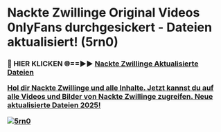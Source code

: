 # Nackte Zwillinge Original Videos 0nlyFans durchgesickert - Dateien aktualisiert! (5rn0)

<h3>🔴 HIER KLICKEN 🌐==►► <a href="https://tinyurl.com/h6vf6nb8" rel="nofollow">Nackte Zwillinge Aktualisierte Dateien

Hol dir Nackte Zwillinge und alle Inhalte. Jetzt kannst du auf alle Videos und Bilder von Nackte Zwillinge zugreifen. Neue aktualisierte Dateien 2025!

[![5rn0](https://i.imgur.com/sD4kR3V.gif)](https://tinyurl.com/h6vf6nb8)

